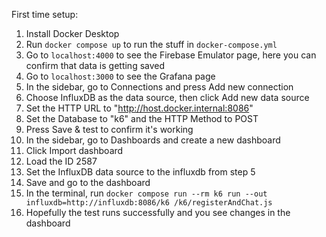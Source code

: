 First time setup:

1. Install Docker Desktop
2. Run `docker compose up` to run the stuff in `docker-compose.yml`
3. Go to `localhost:4000` to see the Firebase Emulator page, here you can confirm that data is getting saved
4. Go to `localhost:3000` to see the Grafana page
5. In the sidebar, go to Connections and press Add new connection
6. Choose InfluxDB as the data source, then click Add new data source
7. Set the HTTP URL to "http://host.docker.internal:8086"
8. Set the Database to "k6" and the HTTP Method to POST
9. Press Save & test to confirm it's working
10. In the sidebar, go to Dashboards and create a new dashboard
11. Click Import dashboard
12. Load the ID 2587
13. Set the InfluxDB data source to the influxdb from step 5
14. Save and go to the dashboard
15. In the terminal, run `docker compose run --rm k6 run --out influxdb=http://influxdb:8086/k6 /k6/registerAndChat.js`
16. Hopefully the test runs successfully and you see changes in the dashboard
